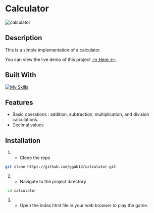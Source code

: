 # Calculator

![calculator](https://github.com/ggab13/calculator/assets/67071512/5720c691-79a5-4200-a54b-0828cf6635e7)


## Description

This is a simple implementation of a calculator. 

You can view the live demo of this project [--> Here <--](https://ggab13.github.io/calculator/).

## Built With

[![My Skills](https://skillicons.dev/icons?i=js,html,css)](https://skillicons.dev)

## Features

- Basic operations : addition, subtraction, multiplication, and division calculations.
- Decimal values


## Installation 

1. - Clone the repo
 ```sh
git clone https://github.com/ggab13/calculator.git
   ```

2. - Navigate to the project directory
```sh
 cd calculator
 ```
3. - Open the index.html file in your web browser to play the game.
